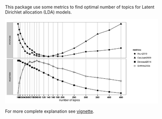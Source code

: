 <!-- README.md is generated from README.Rmd. Please edit that file -->
This package use some metrics to find optimal number of topics for Latent Dirichlet allocation (LDA) models.

![](README-unnamed-chunk-2-1.png)

For more complete explanation see [vignette](http://rpubs.com/nikita-moor/107657).
